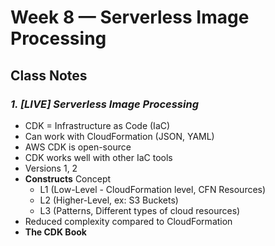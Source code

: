 # Week 8 — Serverless Image Processing

## Class Notes

### _1. [LIVE] Serverless Image Processing_

- CDK = Infrastructure as Code (IaC)
- Can work with CloudFormation (JSON, YAML)
- AWS CDK is open-source
- CDK works well with other IaC tools
- Versions 1, 2
- **Constructs** Concept
    - L1 (Low-Level - CloudFormation level, CFN Resources)
    - L2 (Higher-Level, ex: S3 Buckets)
    - L3 (Patterns, Different types of cloud resources)
- Reduced complexity compared to CloudFormation
- **The CDK Book**



